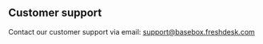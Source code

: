## Customer support
Contact our customer support via email: [support@basebox.freshdesk.com](support@basebox.freshdesk.com)


